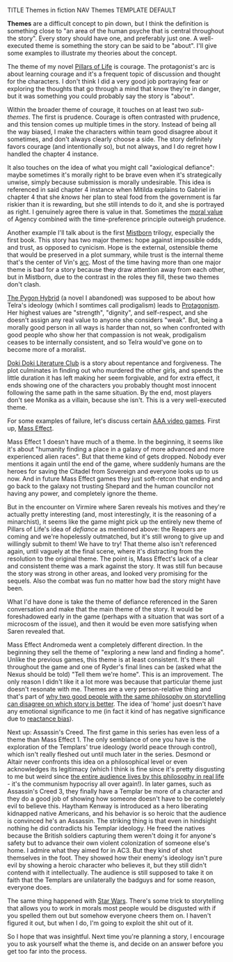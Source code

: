 TITLE Themes in fiction
NAV Themes
TEMPLATE DEFAULT

**Themes** are a difficult concept to pin down, but I think the definition is something close to "an area of the human psyche that is central throughout the story". Every story should have one, and preferably just one. A well-executed theme is something the story can be said to be "about". I'll give some examples to illustrate my theories about the concept.

The theme of my novel [Pillars of Life](/works/pillars_of_life/) is courage. The protagonist's arc is about learning courage and it's a frequent topic of discussion and thought for the characters. I don't think I did a very good job portraying fear or exploring the thoughts that go through a mind that know they're in danger, but it was something you could probably say the story is "about".

Within the broader theme of courage, it touches on at least two *sub-themes*. The first is prudence. Courage is often contrasted with prudence, and this tension comes up multiple times in the story. Instead of being all the way biased, I make the characters within team good disagree about it sometimes, and don't always clearly choose a side. The story definitely favors courage (and intentionally so), but not always, and I do regret how I handled the chapter 4 instance.

It also touches on the idea of what you might call "axiological defiance": maybe sometimes it's morally right to be brave even when it's strategically unwise, simply because submission is morally undesirable. This idea is referenced in said chapter 4 instance when Mitilda explains to Gabriel in chapter 4 that she *knows* her plan to steal food from the government is far riskier than it is rewarding, but she still intends to do it, and she is portrayed as right. I genuinely agree there is value in that. Sometimes the [moral value](/protagonism/virtues) of Agency combined with the time-preference principle outweigh prudence.

Another example I'll talk about is the first [Mistborn](/reviews/mistborn) trilogy, especially the first book. This story has two major themes: hope against impossible odds, and trust, as opposed to cynicism. Hope is the external, ostensible theme that would be preserved in a plot summary, while trust is the internal theme that's the center of Vin's [arc](heroes). Most of the time having more than one major theme is bad for a story because they draw attention away from each other, but in Mistborn, due to the contrast in the roles they fill, these two themes don't clash.

[The Pygon Hybrid](/works/the_pygon_hybrid/) (a novel I abandoned) was supposed to be about how Telra's ideology (which I somtimes call prodigalism) leads to [Protagonism](/protagonism/). Her highest values are "strength", "dignity", and self-respect, and she doesn't assign any real value to anyone she considers "weak". But, being a morally good person in all ways is harder than not, so when confronted with good people who show her that compassion is not weak, prodigalism ceases to be internally consistent, and so Telra would've gone on to become more of a moralist.

[Doki Doki Literature Club](/reviews/ddlc) is a story about repentance and forgiveness. <span class="spoiler">The plot culminates in finding out who murdered the other girls, and spends the little duration it has left making her seem forgivable, and for extra effect, it ends showing one of the characters you probably thought most innocent following the same path in the same situation. By the end, most players don't see Monika as a villain, because she isn't.</span> This is a very well-executed theme.

For some examples of failure, let's discuss certain [AAA video games](/game_design/aaa). First up, [Mass Effect](/reviews/mass_effect).

Mass Effect 1 doesn't have much of a theme. In the beginning, it seems like it's about "humanity finding a place in a galaxy of more advanced and more experienced alien races". But that theme kind of gets dropped. Nobody ever mentions it again until the end of the game, where suddenly humans are the heroes for saving the Citadel from Sovereign and everyone looks up to us now. And in future Mass Effect games they just soft-retcon that ending and go back to the galaxy not trusting Shepard and the human councilor not having any power, and completely ignore the theme.

But in the encounter on Virmire where Saren reveals his motives and they're actually pretty interesting (and, most interestingly, it is the reasoning of a minarchist), it seems like the game might pick up the entirely new theme of Pillars of Life's idea of *defiance* as mentioned above: the Reapers are coming and we're hopelessly outmatched, but it's still wrong to give up and willingly submit to them! We have to try! That theme also isn't referenced again, until vaguely at the final scene, where it's distracting from the resolution to the original theme. The point is, Mass Effect's lack of a clear and consistent theme was a mark against the story. It was still fun because the story was strong in other areas, and looked very promising for the sequels. Also the combat was fun no matter how bad the story might have been.

What I'd have done is take the theme of defiance referenced in the Saren conversation and make that the main theme of the story. It would be foreshadowed early in the game (perhaps with a situation that was sort of a microcosm of the issue), and then it would be even more satisfying when Saren revealed that.

Mass Effect Andromeda went a completely different direction. In the beginning they sell the theme of "exploring a new land and finding a home". Unlike the previous games, this theme is at least consistent. It's there all throughout the game and one of Ryder's final lines can be (asked what the Nexus should be told) "Tell them we're home". This is an improvement. The only reason I didn't like it a lot more was because that particular theme just doesn't resonate with me. Themes are a very person-relative thing and that's part of [why two good people with the same philosophy on storytelling can disagree on which story is better](tastes). The idea of 'home' just doesn't have any emotional significance to me (in fact it kind of has negative significance due to [reactance bias](https://yourbias.is/reactance)).

Next up: Assassin's Creed. The first game in this series has even less of a theme than Mass Effect 1. The only semblance of one you have is the exploration of the Templars' true ideology (world peace through control), which isn't really fleshed out until much later in the series. Desmond or Altair never confronts this idea on a philosophical level or even acknowledges its legitimacy (which I think is fine since it's pretty disgusting to me but weird since [the entire audience lives by this philosophy in real life](/protagonism/anarchism) - it's the communism hypocrisy all over again!). In later games, such as Assassin's Creed 3, they finally have a Templar be more of a character and they do a good job of showing how someone doesn't have to be completely evil to believe this. Haytham Kenway is introduced as a hero liberating kidnapped native Americans, and his behavior is so heroic that the audience is convinced he's an Assassin. The striking thing is that even in hindsight nothing he did contradicts his Templar ideology. He freed the natives because the British soldiers capturing them weren't doing it for anyone's safety but to advance their own violent colonization of someone else's home. I admire what they aimed for in AC3. But they kind of shot themselves in the foot. They showed how their enemy's ideology isn't pure evil by showing a heroic character who believes it, but they still didn't contend with it intellectually. The audience is still supposed to take it on faith that the Templars are unilaterally the badguys and for some reason, everyone does.

The same thing happened with [Star Wars](messages). There's some trick to storytelling that allows you to work in morals most people would be disgusted with if you spelled them out but somehow everyone cheers them on. I haven't figured it out, but when I do, I'm going to exploit the shit out of it.

So I hope that was insightful. Next time you're planning a story, I encourage you to ask yourself what the theme is, and decide on an answer before you get too far into the process.
